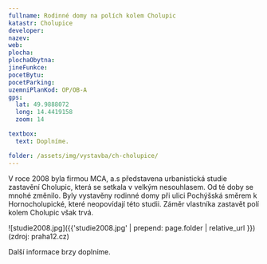 ```yaml
---
fullname: Rodinné domy na polích kolem Cholupic
katastr: Cholupice
developer:
nazev:
web:
plocha:
plochaObytna:
jineFunkce:
pocetBytu:
pocetParking:
uzemniPlanKod: OP/OB-A
gps:
  lat: 49.9888072
  long: 14.4419158
  zoom: 14

textbox:
  text: Doplníme.

folder: /assets/img/vystavba/ch-cholupice/
---
```


V roce 2008 byla firmou MCA, a.s představena urbanistická studie zastavění Cholupic, která se setkala v velkým nesouhlasem. Od té doby se mnohé změnilo. Byly vystavěny rodinné domy při ulici Pochýšská směrem k Hornocholupické, které neopovídají této studii. Záměr vlastníka zastavět polí kolem Cholupic však trvá.

![studie2008.jpg]({{'studie2008.jpg' | prepend: page.folder | relative_url }})
(zdroj: praha12.cz)

Další informace brzy doplníme.
